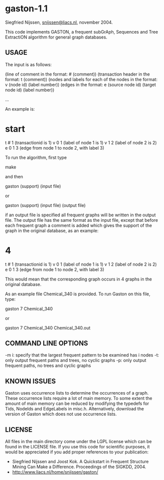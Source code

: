 gaston-1.1
==========

Siegfried Nijssen, snijssen@liacs.nl, november 2004.

This code implements GASTON, a frequent subGrAph, Sequences and Tree ExtractiON
algorithm for general graph databases.

USAGE
-----
The input is as follows:

(line of comment in the format: # (comment))
(transaction header in the format: t (comment))
(nodes and labels for each of the nodes in the format: v (node id) (label number))
(edges in the format: e (source node id) (target node id) (label number))

...

An example is:

# start
t # 1        (transactionid is 1)
v 0 1        (label of node 1 is 1)
v 1 2        (label of node 2 is 2)
e 0 1 3      (edge from node 1 to node 2, with label 3)

To run the algorithm, first type

make

and then

gaston (support) (input file)

or 

gaston (support) (input file) (output file)

if an output file is specified all frequent graphs will be written in the 
output file. The output file has the same format as the input file,
except that before each frequent graph a comment is added which 
gives the support of the graph in the original database, as an example:

# 4
t # 1        (transactionid is 1)
v 0 1        (label of node 1 is 1)
v 1 2        (label of node 2 is 2)
e 0 1 3      (edge from node 1 to node 2, with label 3)

This would mean that the corresponding graph occurs in 4 graphs in
the original database.

As an example file Chemical_340 is provided. To run Gaston on this file,
type:

gaston 7 Chemical_340

or

gaston 7 Chemical_340 Chemical_340.out


COMMAND LINE OPTIONS
--------------------
-m i: specify that the largest frequent pattern to be examined has i nodes
-t:   only output frequent paths and trees, no cyclic graphs
-p:   only output frequent paths, no trees and cyclic graphs

KNOWN ISSUES
------------
Gaston uses occurrence lists to determine the occurrences of a graph.
These occurrence lists require a lot of main memory. To some extent
the amount of main memory can be reduced by modifying the typedefs
for Tids, NodeIds and EdgeLabels in misc.h. Alternatively, download
the version of Gaston which does not use occurrence lists.

LICENSE
-------
All files in the main directory come under the LGPL license which can be found in the
LICENSE file.  If you use this code for scientific purposes, it would be appreciated
if you add proper references to your publication:
- Siegfried Nijssen and Joost Kok. A Quickstart in Frequent Structure Mining Can 
  Make a Difference. Proceedings of the SIGKDD, 2004.
- http://www.liacs.nl/home/snijssen/gaston/


